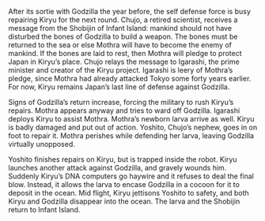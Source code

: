 After its sortie with Godzilla the year before, the self defense force is busy repairing Kiryu for the next round. Chujo, a retired scientist, receives a message from the Shobijin of Infant Island: mankind should not have disturbed the bones of Godzilla to build a weapon. The bones must be returned to the sea or else Mothra will have to become the enemy of mankind. If the bones are laid to rest, then Mothra will pledge to protect Japan in Kiryu’s place. Chujo relays the message to Igarashi, the prime minister and creator of the Kiryu project. Igarashi is leery of Mothra’s pledge, since Mothra had already attacked Tokyo some forty years earlier. For now, Kiryu remains Japan’s last line of defense against Godzilla.

Signs of Godzilla’s return increase, forcing the military to rush Kiryu’s repairs. Mothra appears anyway and tries to ward off Godzilla. Igarashi deploys Kiryu to assist Mothra. Mothra’s newborn larva arrive as well. Kiryu is badly damaged and put out of action. Yoshito, Chujo’s nephew, goes in on foot to repair it. Mothra perishes while defending her larva, leaving Godzilla virtually unopposed.

Yoshito finishes repairs on Kiryu, but is trapped inside the robot. Kiryu launches another attack against Godzilla, and gravely wounds him. Suddenly Kiryu’s DNA computers go haywire and it refuses to deal the final blow. Instead, it allows the larva to encase Godzilla in a cocoon for it to deposit in the ocean. Mid flight, Kiryu jettisons Yoshito to safety, and both Kiryu and Godzilla disappear into the ocean. The larva and the Shobijin return to Infant Island.